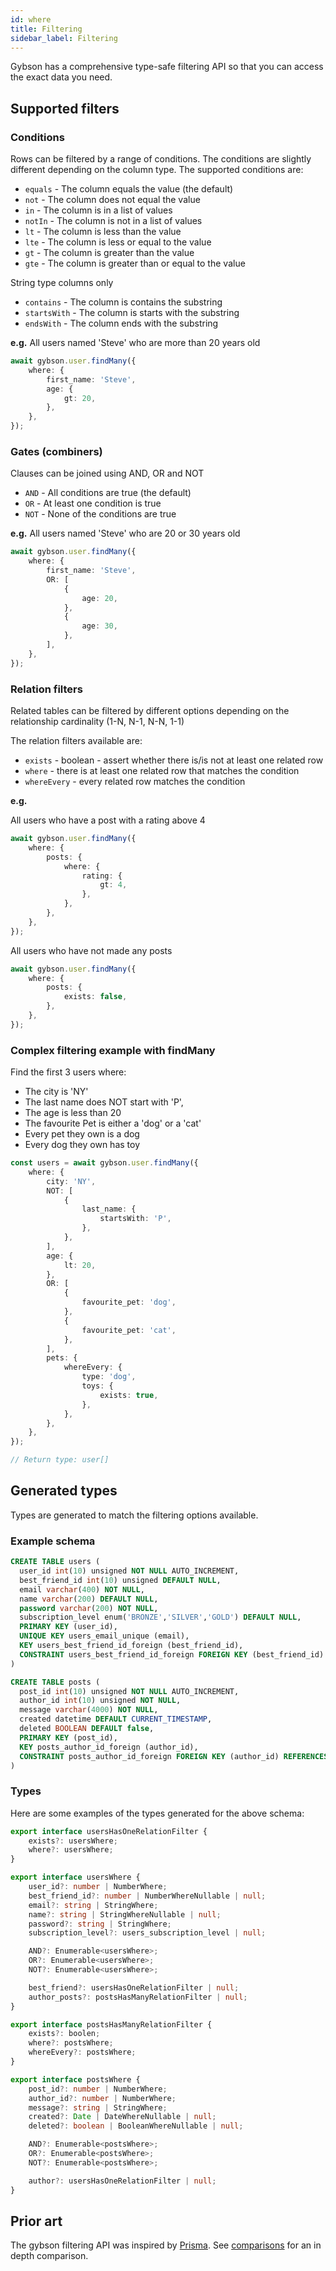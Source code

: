 ```yaml
---
id: where
title: Filtering
sidebar_label: Filtering
---
```


Gybson has a comprehensive type-safe filtering API so that you can access the exact data you need.

## Supported filters

### Conditions

Rows can be filtered by a range of conditions. The conditions are slightly different depending on the column type.
The supported conditions are:

-   `equals` - The column equals the value (the default)
-   `not` - The column does not equal the value
-   `in` - The column is in a list of values
-   `notIn` - The column is not in a list of values
-   `lt` - The column is less than the value
-   `lte` - The column is less or equal to the value
-   `gt` - The column is greater than the value
-   `gte` - The column is greater than or equal to the value

String type columns only

-   `contains` - The column is contains the substring
-   `startsWith` - The column is starts with the substring
-   `endsWith` - The column ends with the substring

**e.g.** All users named 'Steve' who are more than 20 years old

```typescript
await gybson.user.findMany({
    where: {
        first_name: 'Steve',
        age: {
            gt: 20,
        },
    },
});
```

### Gates (combiners)

Clauses can be joined using AND, OR and NOT

-   `AND` - All conditions are true (the default)
-   `OR` - At least one condition is true
-   `NOT` - None of the conditions are true

**e.g.** All users named 'Steve' who are 20 or 30 years old

```typescript
await gybson.user.findMany({
    where: {
        first_name: 'Steve',
        OR: [
            {
                age: 20,
            },
            {
                age: 30,
            },
        ],
    },
});
```

### Relation filters

Related tables can be filtered by different options depending on the relationship cardinality (1-N, N-1, N-N, 1-1)

The relation filters available are:

-   `exists` - boolean - assert whether there is/is not at least one related row
-   `where` - there is at least one related row that matches the condition
-   `whereEvery` - every related row matches the condition

**e.g.**

All users who have a post with a rating above 4

```typescript
await gybson.user.findMany({
    where: {
        posts: {
            where: {
                rating: {
                    gt: 4,
                },
            },
        },
    },
});
```

All users who have not made any posts

```typescript
await gybson.user.findMany({
    where: {
        posts: {
            exists: false,
        },
    },
});
```

### Complex filtering example with findMany

Find the first 3 users where:

-   The city is 'NY'
-   The last name does NOT start with 'P',
-   The age is less than 20
-   The favourite Pet is either a 'dog' or a 'cat'
-   Every pet they own is a dog
-   Every dog they own has toy

```typescript
const users = await gybson.user.findMany({
    where: {
        city: 'NY',
        NOT: [
            {
                last_name: {
                    startsWith: 'P',
                },
            },
        ],
        age: {
            lt: 20,
        },
        OR: [
            {
                favourite_pet: 'dog',
            },
            {
                favourite_pet: 'cat',
            },
        ],
        pets: {
            whereEvery: {
                type: 'dog',
                toys: {
                    exists: true,
                },
            },
        },
    },
});

// Return type: user[]
```

## Generated types

Types are generated to match the filtering options available.

### Example schema

```sql
CREATE TABLE users (
  user_id int(10) unsigned NOT NULL AUTO_INCREMENT,
  best_friend_id int(10) unsigned DEFAULT NULL,
  email varchar(400) NOT NULL,
  name varchar(200) DEFAULT NULL,
  password varchar(200) NOT NULL,
  subscription_level enum('BRONZE','SILVER','GOLD') DEFAULT NULL,
  PRIMARY KEY (user_id),
  UNIQUE KEY users_email_unique (email),
  KEY users_best_friend_id_foreign (best_friend_id),
  CONSTRAINT users_best_friend_id_foreign FOREIGN KEY (best_friend_id) REFERENCES users (user_id)
)

CREATE TABLE posts (
  post_id int(10) unsigned NOT NULL AUTO_INCREMENT,
  author_id int(10) unsigned NOT NULL,
  message varchar(4000) NOT NULL,
  created datetime DEFAULT CURRENT_TIMESTAMP,
  deleted BOOLEAN DEFAULT false,
  PRIMARY KEY (post_id),
  KEY posts_author_id_foreign (author_id),
  CONSTRAINT posts_author_id_foreign FOREIGN KEY (author_id) REFERENCES users (user_id),
)

```

### Types

Here are some examples of the types generated for the above schema:

```typescript
export interface usersHasOneRelationFilter {
    exists?: usersWhere;
    where?: usersWhere;
}

export interface usersWhere {
    user_id?: number | NumberWhere;
    best_friend_id?: number | NumberWhereNullable | null;
    email?: string | StringWhere;
    name?: string | StringWhereNullable | null;
    password?: string | StringWhere;
    subscription_level?: users_subscription_level | null;

    AND?: Enumerable<usersWhere>;
    OR?: Enumerable<usersWhere>;
    NOT?: Enumerable<usersWhere>;

    best_friend?: usersHasOneRelationFilter | null;
    author_posts?: postsHasManyRelationFilter | null;
}

export interface postsHasManyRelationFilter {
    exists?: boolen;
    where?: postsWhere;
    whereEvery?: postsWhere;
}

export interface postsWhere {
    post_id?: number | NumberWhere;
    author_id?: number | NumberWhere;
    message?: string | StringWhere;
    created?: Date | DateWhereNullable | null;
    deleted?: boolean | BooleanWhereNullable | null;

    AND?: Enumerable<postsWhere>;
    OR?: Enumerable<postsWhere>;
    NOT?: Enumerable<postsWhere>;

    author?: usersHasOneRelationFilter | null;
}
```

## Prior art

The gybson filtering API was inspired by [Prisma](https://github.com/prisma/prisma-client-js). See [comparisons]() for an in depth comparison.

